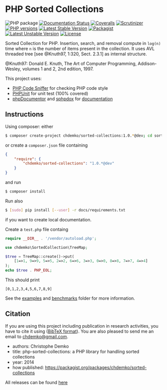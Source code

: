 PHP Sorted Collections
======================
![PHP package](https://github.com/chdemko/php-sorted-collections/workflows/PHP%20Composer/badge.svg?branch=develop)
[![Documentation Status](https://img.shields.io/readthedocs/php-sorted-collections.svg)](http://php-sorted-collections.readthedocs.io/en/latest/?badge=latest)
[![Coveralls](https://img.shields.io/coveralls/chdemko/php-sorted-collections.svg)](https://coveralls.io/r/chdemko/php-sorted-collections?branch=develop)
[![Scrutinizer](https://img.shields.io/scrutinizer/g/chdemko/php-sorted-collections.svg)](https://scrutinizer-ci.com/g/chdemko/php-sorted-collections/?branch=develop)
[![PHP versions](https://img.shields.io/packagist/dependency-v/chdemko/sorted-collections/php)](https://packagist.org/packages/chdemko/sorted-collections)
[![Latest Stable Version](https://img.shields.io/packagist/v/chdemko/sorted-collections.svg)](https://packagist.org/packages/chdemko/sorted-collections)
[![Packagist](https://img.shields.io/packagist/dt/chdemko/sorted-collections.svg)](https://packagist.org/packages/chdemko/sorted-collections)
[![Latest Unstable Version](https://poser.pugx.org/chdemko/sorted-collections/v/unstable.svg)](https://packagist.org/packages/chdemko/sorted-collections)
[![License](https://poser.pugx.org/chdemko/sorted-collections/license.svg)](https://raw.githubusercontent.com/chdemko/php-sorted-collections/develop/LICENSE)

Sorted Collection for PHP. Insertion, search, and removal compute in `log(n)` time where `n` is the number of items present in the collection. It uses AVL threaded tree [see @Knuth97, 1:320, Sect. 2.3.1] as internal structure.

@Knuth97: Donald E. Knuth, The Art of Computer Programming, Addison-Wesley, volumes 1 and 2, 2nd edition, 1997.

This project uses:

* [PHP Code Sniffer](https://github.com/squizlabs/php_codesniffer) for checking PHP code style
* [PHPUnit](http://phpunit.de/) for unit test (100% covered)
* [phpDocumentor](http://http://www.phpdoc.org/) and [sphpdox](https://packagist.org/packages/sphpdox/sphpdox) for [documentation](http://php-sorted-collections.readthedocs.io/en/latest/?badge=latest)

Instructions
------------

Using composer: either

~~~bash
$ composer create-project chdemko/sorted-collections:1.0.*@dev; cd sorted-collections
~~~

or create a `composer.json` file containing

~~~json
{
    "require": {
        "chdemko/sorted-collections": "1.0.*@dev"
    }
}
~~~

and run

~~~bash
$ composer install
~~~

Run also

~~~bash
$ [sudo] pip install [--user] -r docs/requirements.txt
~~~

if you want to create local documentation.

Create a `test.php` file containg

~~~php
require __DIR__ . '/vendor/autoload.php';

use chdemko\SortedCollection\TreeMap;

$tree = TreeMap::create()->put(
    [1=>1, 9=>9, 5=>5, 2=>2, 6=>6, 3=>3, 0=>0, 8=>8, 7=>7, 4=>4]
);
echo $tree . PHP_EOL;
~~~

This should print

~~~
[0,1,2,3,4,5,6,7,8,9]
~~~

See the [examples](https://github.com/chdemko/php-sorted-collections/tree/develop/examples) and [benchmarks](https://github.com/chdemko/php-sorted-collections/tree/develop/benchmarks) folder for more information.

Citation
--------

If you are using this project including publication in research activities, you have to cite it using ([BibTeX format](https://raw.github.com/chdemko/php-sorted-collections/develop/cite.bib)). You are also pleased to send me an email to chdemko@gmail.com.
* authors: Christophe Demko
* title: php-sorted-collections: a PHP library for handling sorted collections
* year: 2014
* how published: https://packagist.org/packages/chdemko/sorted-collections

All releases can be found [here](https://github.com/chdemko/php-sorted-collections/releases)
